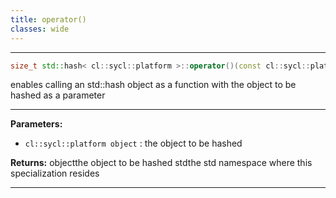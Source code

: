 ```yaml
---
title: operator()
classes: wide
---
```



---

```cpp
size_t std::hash< cl::sycl::platform >::operator()(const cl::sycl::platform &object) const
```


enables calling an std::hash object as a function with the object to be hashed as a parameter 


---
**Parameters:**

 - `cl::sycl::platform object`
: the object to be hashed 

**Returns:** objectthe object to be hashed stdthe std namespace where this specialization resides 

---
